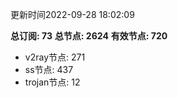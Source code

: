 更新时间2022-09-28 18:02:09

**总订阅: 73**
**总节点: 2624**
**有效节点: 720**
- v2ray节点: 271
- ss节点: 437
- trojan节点: 12
